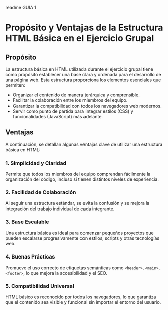 readme 
GUIA 1
# Propósito y Ventajas de la Estructura HTML Básica en el Ejercicio Grupal

## Propósito

La estructura básica en HTML utilizada durante el ejercicio grupal tiene como propósito establecer una base clara y ordenada para el desarrollo de una página web. Esta estructura proporciona los elementos esenciales que permiten:

- Organizar el contenido de manera jerárquica y comprensible.
- Facilitar la colaboración entre los miembros del equipo.
- Garantizar la compatibilidad con todos los navegadores web modernos.
- Servir como punto de partida para integrar estilos (CSS) y funcionalidades (JavaScript) más adelante.

## Ventajas

A continuación, se detallan algunas ventajas clave de utilizar una estructura básica en HTML:

### 1. Simplicidad y Claridad
Permite que todos los miembros del equipo comprendan fácilmente la organización del código, incluso si tienen distintos niveles de experiencia.

### 2. Facilidad de Colaboración
Al seguir una estructura estándar, se evita la confusión y se mejora la integración del trabajo individual de cada integrante.

### 3. Base Escalable
Una estructura básica es ideal para comenzar pequeños proyectos que pueden escalarse progresivamente con estilos, scripts y otras tecnologías web.

### 4. Buenas Prácticas
Promueve el uso correcto de etiquetas semánticas como `<header>`, `<main>`, `<footer>`, lo que mejora la accesibilidad y el SEO.

### 5. Compatibilidad Universal
HTML básico es reconocido por todos los navegadores, lo que garantiza que el contenido sea visible y funcional sin importar el entorno del usuario.


</html>
